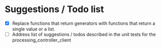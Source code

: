 # Suggestions / Todo list

- [x] Replace functions that return generators with functions that return
      a single value or a list.
- [ ] Address list of suggestions / todos described in the unit tests for the
      processing_controller_client
